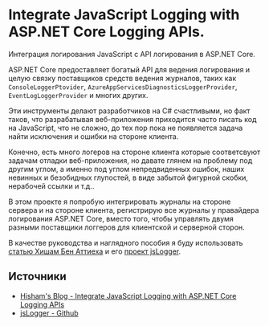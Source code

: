 ﻿# Integrate JavaScript Logging with ASP.NET Core Logging APIs.

Интеграция логирования JavaScript с API логирования в ASP.NET Core.

ASP.NET Core предоставляет богатый API для ведения логирования и целую связку поставщиков средств ведения журналов, таких как `ConsoleLoggerPtovider`, `AzureAppServicesDiagnosticsLoggerProvider`, `EventLogLoggerProvider` и многих других.

Эти инструменты делают разработчиков на C# счастливыми, но факт таков, что разрабатывая веб-приложения приходится часто писать код на JavaScript, что не сложно, до тех пор пока не появляется задача найти исключения и ошибки на стороне клиента.

Конечно, есть много логеров на стороне клиента которые соответсвуют задачам отладки веб-приложения, но давате глянем на проблему под другим углом, а именно под углом непредвиденных ошибок, наших невинных и безобидных глупостей, в виде забытой фигурной скобки, нерабочей ссылки и т.д..

В этом проекте я попробую интегрировать журналы на стороне сервера и на стороне клиента, регистрирую все журналы у правайдера логирования ASP.NET Core, вместо того, чтобы управлять двумя разными поставщики логгеров для клиентской и серверной сторон.

В качестве руководства и наглядного пособия я буду использовать [статью Хишам Бен Аттиеха](http://hishambinateya.com/integrate-javascript-logging-with-asp.net-core-logging-apis) и его [проект jsLogger](https://github.com/hishamco/jsLogger).

## Источники

* [Hisham's Blog - Integrate JavaScript Logging with ASP.NET Core Logging APIs](http://hishambinateya.com/integrate-javascript-logging-with-asp.net-core-logging-apis)
* [jsLogger - Github](https://github.com/hishamco/jsLogger)
